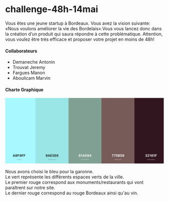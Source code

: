 # challenge-48h-14mai
Vous  êtes  une  jeune  startup  à  Bordeaux.  Vous  avez  la  vision  suivante: «Nous  voulons améliorer la vie des Bordelais».Vous vous lancez donc dans la création d’un produit qui saura répondre à cette problématique. Attention, vous voulez être très efficace et proposer votre projet  en  moins  de  48h!

#### Collaborateurs

- Demaneche Antonin
- Trouvat Jeremy
- Fargues Manon
- Aboulicam Marvin

#### Charte Graphique

![40% center](/charte-graphique/couleurs.jpg)

Nous avons choisi le bleu pour la garonne.  
Le vert représente les différents espaces verts de la ville.  
Le premier rouge correspond aux monuments/restaurants qui vont paraîtrent sur notre site.  
Le dernier rouge correspond au rouge Bordeaux ainsi qu'au vin.
